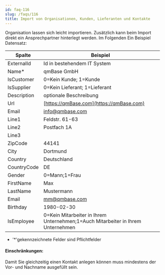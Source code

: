 ```yaml
---
id: faq-116
slug: /faqs/116
title: Import von Organisationen, Kunden, Lieferanten und Kontakte
---
```


Organisation lassen sich leicht importieren. Zusätzlich kann beim Import direkt ein Ansprechpartner hinterlegt werden. Im Folgenden Ein Beispiel Datensatz:

| Spalte      | Beispiel                                                                        |
| ----------- | ------------------------------------------------------------------------------- |
| ExternalId  | Id in bestehendem IT System                                                     |
| Name\*      | qmBase GmbH                                                                     |
| IsCustomer  | 0=Kein Kunde; 1=Kunde                                                           |
| IsSupplier  | 0=Kein Lieferant; 1=Lieferant                                                   |
| Description | optionale Beschreibung                                                          |
| Url         | [https://qmBase.com](https://qmBase.com)                                        |
| Email       | [info@qmbase.com](mailto:info@qmbase.com)                                       |
| Line1       | Feldstr. 61-63                                                                  |
| Line2       | Postfach 1A                                                                     |
| Line3       |
| ZipCode     | 44141                                                                           |
| City        | Dortmund                                                                        |
| Country     | Deutschland                                                                     |
| CountryCode | DE                                                                              |
| Gender      | 0=Mann;1=Frau                                                                   |
| FirstName   | Max                                                                             |
| LastName    | Mustermann                                                                      |
| Email       | mm@qmbase.com                                                                   |
| Birthday    | 1980-02-30                                                                      |
| IsEmployee  | 0=Kein Mitarbeiter in Ihrem Unternehmen;1=Auch Mitarbeiter in Ihrem Unternehmen |

- '\*'gekennzeichnete Felder sind Pflichtfelder

#### Einschränkungen:

Damit Sie gleichzeitig einen Kontakt anlegen können muss mindestens der Vor- und Nachname ausgefüllt sein.
